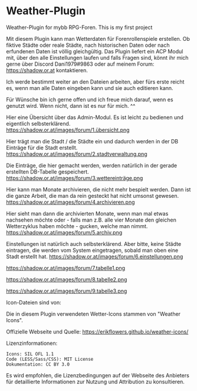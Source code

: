 # Weather-Plugin
Weather-Plugin for mybb RPG-Foren. This is my first project


Mit diesem Plugin kann man Wetterdaten für Forenrollenspiele erstellen. Ob fiktive Städte oder reale Städte, nach historischen Daten oder nach erfundenen Daten ist völlig gleichgültig.
Das Plugin liefert ein ACP Modul mit, über den alle Einstellungen laufen und falls Fragen sind, könnt ihr mich gerne über Discord Dani1979#9863 oder auf meinem Forum: https://shadow.or.at kontaktieren.

Ich werde bestimmt weiter an den Dateien arbeiten, aber fürs erste reicht es, wenn man alle Daten eingeben kann und sie auch editieren kann.

Für Wünsche bin ich gerne offen und ich freue mich darauf, wenn es genutzt wird. Wenn nicht, dann ist es nur für mich. ^^


Hier eine Übersicht über das Admin-Modul. Es ist leicht zu bedienen und eigentlich selbsterklärend.
https://shadow.or.at/images/forum/1.übersicht.png

Hier trägt man die Stadt / die Städte ein und dadurch werden in der DB Einträge für die Stadt erstellt.
https://shadow.or.at/images/forum/2.stadtverwaltung.png

Die Einträge, die hier gemacht werden, werden natürlich in der gerade erstellten DB-Tabelle gespeichert. 
https://shadow.or.at/images/forum/3.wettereinträge.png

Hier kann man Monate archivieren, die nicht mehr bespielt werden. Dann ist die ganze Arbeit, die man da rein gesteckt hat nicht umsonst gewesen.
https://shadow.or.at/images/forum/4.archivieren.png

Hier sieht man dann die archivierten Monate, wenn man mal etwas nachsehen möchte oder - falls man z.B. alle vier Monate den gleichen Wetterzyklus haben möchte - gucken, welche man nimmt.
https://shadow.or.at/images/forum/5.archiv.png

Einstellungen ist natürlich auch selbsterklärend. Aber bitte, keine Städte eintragen, die werden vom System eingetragen, sobald man oben eine Stadt erstellt hat.
https://shadow.or.at/images/forum/6.einstellungen.png

https://shadow.or.at/images/forum/7.tabelle1.png

https://shadow.or.at/images/forum/8.tabelle2.png

https://shadow.or.at/images/forum/9.tabelle3.png



Icon-Dateien sind von:

Die in diesem Plugin verwendeten Wetter-Icons stammen von "Weather Icons".

Offizielle Webseite und Quelle:
https://erikflowers.github.io/weather-icons/

Lizenzinformationen:

    Icons: SIL OFL 1.1
    Code (LESS/Sass/CSS): MIT License
    Dokumentation: CC BY 3.0

Es wird empfohlen, die Lizenzbedingungen auf der Webseite des Anbieters für detaillierte Informationen zur Nutzung und Attribution zu konsultieren.


